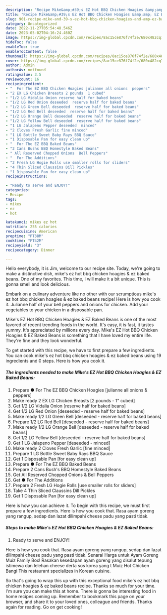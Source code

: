```yaml
---
description: "Recipe Mike&amp;#39;s EZ Hot BBQ Chicken Hoagies &amp;amp; EZ Baked Beans yang Delicious"
title: "Recipe Mike&amp;#39;s EZ Hot BBQ Chicken Hoagies &amp;amp; EZ Baked Beans yang Delicious"
slug: 901-recipe-mike-and-39-s-ez-hot-bbq-chicken-hoagies-and-amp-ez-baked-beans-yang-delicious
category: Uncategorized
date: 2022-11-27T05:54:48.546Z
date: 2023-05-02T04:16:24.460Z
image: https://img-global.cpcdn.com/recipes/8ac15ce876f74f2e/680x482cq70/mikes-ez-hot-bbq-chicken-hoagies-ez-baked-beans-recipe-main-photo.jpg
hideToc: false
enableToc: true
enableTocContent: false
thumbnail: https://img-global.cpcdn.com/recipes/8ac15ce876f74f2e/680x482cq70/mikes-ez-hot-bbq-chicken-hoagies-ez-baked-beans-recipe-main-photo.jpg
cover: https://img-global.cpcdn.com/recipes/8ac15ce876f74f2e/680x482cq70/mikes-ez-hot-bbq-chicken-hoagies-ez-baked-beans-recipe-main-photo.jpg
author: Admin
authorAv: notfound
ratingvalue: 3.5
reviewcount: 16
recipeingredient:
- "  For The EZ BBQ Chicken Hoagies julianne all onions  peppers"
- "2 EX LG Chicken Breasts 2 pounds  1 cubed"
- "1/2 LG Vidalia Onion reserve half for baked beans"
- "1/2 LG Red Onion deseeded  reserve half for baked beans"
- "1/2 LG Green Bell deseeded  reserve half for baked beans"
- "1/2 LG Red Bell deseeded  reserve half for baked beans"
- "1/2 LG Orange Bell deseeded  reserve half for baked beans"
- "1/2 LG Yellow Bell deseeded  reserve half for baked beans"
- "1 LG Jalapeno Pepper deseeded  minced"
- "2 Cloves Fresh Garlic fine minced"
- "1 LG Bottle Sweet Baby Rays BBQ Sauce"
- "1 Disposable Pan for easy clean up"
- "  For The EZ BBQ Baked Beans"
- "2 Cans Bushs BBQ Homestyle Baked Beans"
- " All Reserved Chopped Onions  Bell Peppers"
- "  For The Additions"
- "2 Fresh LG Hogie Rolls use smaller rolls for sliders"
- "4 Thin Sliced Claussins Dill Pickles"
- "1 Disposable Pan for easy clean up"
recipeinstructions:

- "Ready to serve and ENJOY!"
categories:
- Recipe
tags:
- mikes
- ez
- hot

katakunci: mikes ez hot 
nutrition: 255 calories
recipecuisine: American
preptime: "PT38M"
cooktime: "PT42M"
recipeyield: "3"
recipecategory: Dinner

---
```



Hello everybody, it is Jim, welcome to our recipe site. Today, we're going to make a distinctive dish, mike&#39;s ez hot bbq chicken hoagies &amp; ez baked beans. One of my favorites. This time, I will make it a bit unique. This is gonna smell and look delicious.

Embark on a culinary adventure like no other with our scrumptious mike&#39;s ez hot bbq chicken hoagies &amp; ez baked beans recipe! Here is how you cook it. Julianne half of your bell peppers and onions for chicken. Add your vegetables to your chicken in a disposable pan.

Mike&#39;s EZ Hot BBQ Chicken Hoagies &amp; EZ Baked Beans is one of the most favored of recent trending foods in the world. It's easy, it is fast, it tastes yummy. It's appreciated by millions every day. Mike&#39;s EZ Hot BBQ Chicken Hoagies &amp; EZ Baked Beans is something that I have loved my entire life. They're fine and they look wonderful.


To get started with this recipe, we have to first prepare a few ingredients. You can cook mike&#39;s ez hot bbq chicken hoagies &amp; ez baked beans using 19 ingredients and 0 steps. Here is how you cook it.

<!--inarticleads1-->

##### The ingredients needed to make Mike&#39;s EZ Hot BBQ Chicken Hoagies &amp; EZ Baked Beans:

1. Prepare  ● For The EZ BBQ Chicken Hoagies [julianne all onions &amp; peppers]
1. Make ready 2 EX LG Chicken Breasts [2 pounds - 1&#34; cubed]
1. Get 1/2 LG Vidalia Onion [reserve half for baked beans]
1. Get 1/2 LG Red Onion [deseeded - reserve half for baked beans]
1. Make ready 1/2 LG Green Bell [deseeded - reserve half for baked beans]
1. Prepare 1/2 LG Red Bell [deseeded - reserve half for baked beans]
1. Make ready 1/2 LG Orange Bell [deseeded - reserve half for baked beans]
1. Get 1/2 LG Yellow Bell [deseeded - reserve half for baked beans]
1. Get 1 LG Jalapeno Pepper [deseeded - minced]
1. Make ready 2 Cloves Fresh Garlic [fine minced]
1. Prepare 1 LG Bottle Sweet Baby Rays BBQ Sauce
1. Get 1 Disposable Pan [for easy clean up]
1. Prepare  ● For The EZ BBQ Baked Beans
1. Prepare 2 Cans Bush&#39;s BBQ Homestyle Baked Beans
1. Get  All Reserved Chopped Onions &amp; Bell Peppers
1. Get  ● For The Additions
1. Prepare 2 Fresh LG Hogie Rolls [use smaller rolls for sliders]
1. Take 4 Thin Sliced Claussins Dill Pickles
1. Get 1 Disposable Pan [for easy clean up]


Here is how you can achieve it. To begin with this recipe, we must first prepare a few ingredients. Here is how you cook that. Rasa ayam goreng yang rangup, sedap dan lazat dilimpahi cheese padu yang pasti tidak. 

<!--inarticleads2-->

##### Steps to make Mike&#39;s EZ Hot BBQ Chicken Hoagies &amp; EZ Baked Beans:


1. Ready to serve and ENJOY!

Here is how you cook that. Rasa ayam goreng yang rangup, sedap dan lazat dilimpahi cheese padu yang pasti tidak. Senarai Harga untuk Ayam Goreng Muiz Family Box! Rasakan kesedapan ayam goreng yang disalut tepung istimewa dan lelehan cheese derta sos korea yang t Muiz Hot Chicken Bangi This restaurant specializes in Korean cuisine. 

So that's going to wrap this up with this exceptional food mike&#39;s ez hot bbq chicken hoagies &amp; ez baked beans recipe. Thanks so much for your time. I'm sure you can make this at home. There is gonna be interesting food in home recipes coming up. Remember to bookmark this page on your browser, and share it to your loved ones, colleague and friends. Thanks again for reading. Go on get cooking!
